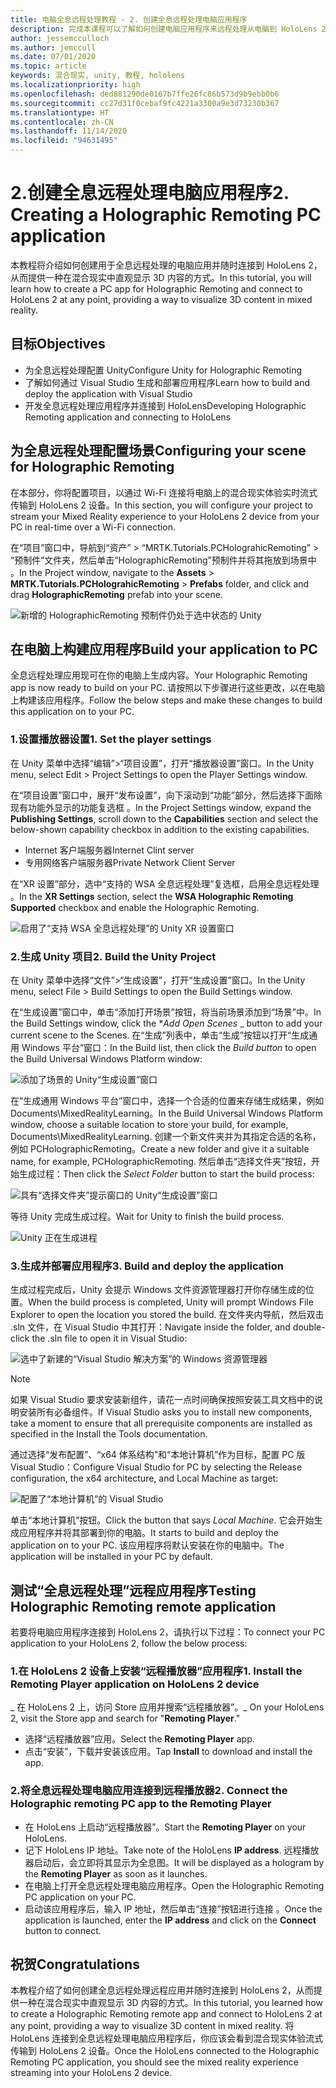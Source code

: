 ```yaml
---
title: 电脑全息远程处理教程 - 2. 创建全息远程处理电脑应用程序
description: 完成本课程可以了解如何创建电脑应用程序来远程处理从电脑到 HoloLens 2 的混合现实体验。
author: jessemcculloch
ms.author: jemccull
ms.date: 07/01/2020
ms.topic: article
keywords: 混合现实, unity, 教程, hololens
ms.localizationpriority: high
ms.openlocfilehash: ded881290de0167b7ffe26fc86b573d9b9ebb0b6
ms.sourcegitcommit: cc27d31f0cebaf9fc4221a3300a9e3d73230b367
ms.translationtype: HT
ms.contentlocale: zh-CN
ms.lasthandoff: 11/14/2020
ms.locfileid: "94631495"
---
```

# <a name="2-creating-a-holographic-remoting-pc-application"></a><span data-ttu-id="3b4b1-105">2.创建全息远程处理电脑应用程序</span><span class="sxs-lookup"><span data-stu-id="3b4b1-105">2. Creating a Holographic Remoting PC application</span></span>

<span data-ttu-id="3b4b1-106">本教程将介绍如何创建用于全息远程处理的电脑应用并随时连接到 HoloLens 2，从而提供一种在混合现实中直观显示 3D 内容的方式。</span><span class="sxs-lookup"><span data-stu-id="3b4b1-106">In this tutorial, you will learn how to create a PC app for Holographic Remoting and connect to HoloLens 2 at any point, providing a way to visualize 3D content in mixed reality.</span></span>

## <a name="objectives"></a><span data-ttu-id="3b4b1-107">目标</span><span class="sxs-lookup"><span data-stu-id="3b4b1-107">Objectives</span></span>

* <span data-ttu-id="3b4b1-108">为全息远程处理配置 Unity</span><span class="sxs-lookup"><span data-stu-id="3b4b1-108">Configure Unity for Holographic Remoting</span></span>
* <span data-ttu-id="3b4b1-109">了解如何通过 Visual Studio 生成和部署应用程序</span><span class="sxs-lookup"><span data-stu-id="3b4b1-109">Learn how to build and deploy the application with Visual Studio</span></span>
* <span data-ttu-id="3b4b1-110">开发全息远程处理应用程序并连接到 HoloLens</span><span class="sxs-lookup"><span data-stu-id="3b4b1-110">Developing Holographic Remoting application and connecting to HoloLens</span></span>

## <a name="configuring-your-scene-for-holographic-remoting"></a><span data-ttu-id="3b4b1-111">为全息远程处理配置场景</span><span class="sxs-lookup"><span data-stu-id="3b4b1-111">Configuring your scene for Holographic Remoting</span></span>

<span data-ttu-id="3b4b1-112">在本部分，你将配置项目，以通过 Wi-Fi 连接将电脑上的混合现实体验实时流式传输到 HoloLens 2 设备。</span><span class="sxs-lookup"><span data-stu-id="3b4b1-112">In this section, you will configure your project to stream your Mixed Reality experience to your HoloLens 2 device from your PC in real-time over a Wi-Fi connection.</span></span>

<span data-ttu-id="3b4b1-113">在“项目”窗口中，导航到“资产” > “MRTK.Tutorials.PCHolograhicRemoting” > “预制件”文件夹，然后单击“HolographicRemoting”预制件并将其拖放到场景中   。</span><span class="sxs-lookup"><span data-stu-id="3b4b1-113">In the Project window, navigate to the **Assets** > **MRTK.Tutorials.PCHolograhicRemoting** > **Prefabs** folder, and click and drag **HolographicRemoting** prefab into your scene.</span></span>

![新增的 HolographicRemoting 预制件仍处于选中状态的 Unity](images/mrlearning-pc-holographic-remoting/Tutorial2-Section1-Step1-1.png)

## <a name="build-your-application-to-pc"></a><span data-ttu-id="3b4b1-115">在电脑上构建应用程序</span><span class="sxs-lookup"><span data-stu-id="3b4b1-115">Build your application to PC</span></span>

<span data-ttu-id="3b4b1-116">全息远程处理应用现可在你的电脑上生成内容。</span><span class="sxs-lookup"><span data-stu-id="3b4b1-116">Your Holographic Remoting app is now ready to build on your PC.</span></span> <span data-ttu-id="3b4b1-117">请按照以下步骤进行这些更改，以在电脑上构建该应用程序。</span><span class="sxs-lookup"><span data-stu-id="3b4b1-117">Follow the below steps and make these changes to build this application on to your PC.</span></span>

### <a name="1-set-the-player-settings"></a><span data-ttu-id="3b4b1-118">1.设置播放器设置</span><span class="sxs-lookup"><span data-stu-id="3b4b1-118">1. Set the player settings</span></span>

<span data-ttu-id="3b4b1-119">在 Unity 菜单中选择“编辑”>“项目设置”，打开“播放器设置”窗口。</span><span class="sxs-lookup"><span data-stu-id="3b4b1-119">In the Unity menu, select Edit > Project Settings to open the Player Settings window.</span></span>

<span data-ttu-id="3b4b1-120">在“项目设置”窗口中，展开“发布设置”，向下滚动到“功能”部分，然后选择下面除现有功能外显示的功能复选框 。</span><span class="sxs-lookup"><span data-stu-id="3b4b1-120">In the Project Settings window, expand the **Publishing Settings**, scroll down to the **Capabilities** section and select the below-shown capability checkbox in addition to the existing capabilities.</span></span>

* <span data-ttu-id="3b4b1-121">Internet 客户端服务器</span><span class="sxs-lookup"><span data-stu-id="3b4b1-121">Internet Clint server</span></span>
* <span data-ttu-id="3b4b1-122">专用网络客户端服务器</span><span class="sxs-lookup"><span data-stu-id="3b4b1-122">Private Network Client Server</span></span>

<span data-ttu-id="3b4b1-123">在“XR 设置”部分，选中“支持的 WSA 全息远程处理”复选框，启用全息远程处理 。</span><span class="sxs-lookup"><span data-stu-id="3b4b1-123">In the **XR Settings** section, select the **WSA Holographic Remoting Supported** checkbox and enable the Holographic Remoting.</span></span>

![启用了“支持 WSA 全息远程处理”的 Unity XR 设置窗口](images/mrlearning-pc-holographic-remoting/Tutorial2-Section2-Step1-1.png)

### <a name="2-build-the-unity-project"></a><span data-ttu-id="3b4b1-125">2.生成 Unity 项目</span><span class="sxs-lookup"><span data-stu-id="3b4b1-125">2. Build the Unity Project</span></span>

<span data-ttu-id="3b4b1-126">在 Unity 菜单中选择“文件”>“生成设置”，打开“生成设置”窗口。</span><span class="sxs-lookup"><span data-stu-id="3b4b1-126">In the Unity menu, select File > Build Settings to open the Build Settings window.</span></span>

<span data-ttu-id="3b4b1-127">在“生成设置”窗口中，单击“添加打开场景”按钮，将当前场景添加到“场景”中。</span><span class="sxs-lookup"><span data-stu-id="3b4b1-127">In the Build Settings window, click the \**_Add Open Scenes_* _ button to add your current scene to the Scenes.</span></span> <span data-ttu-id="3b4b1-128">在“生成”列表中，单击“生成”按钮以打开“生成通用 Windows 平台”窗口：</span><span class="sxs-lookup"><span data-stu-id="3b4b1-128">In the Build list, then click the _*_Build button_*_ to open the Build Universal Windows Platform window:</span></span>

![添加了场景的 Unity“生成设置”窗口](images/mrlearning-pc-holographic-remoting/Tutorial2-Section2-Step2-1.png)

<span data-ttu-id="3b4b1-130">在“生成通用 Windows 平台”窗口中，选择一个合适的位置来存储生成结果，例如 Documents\MixedRealityLearning。</span><span class="sxs-lookup"><span data-stu-id="3b4b1-130">In the Build Universal Windows Platform window, choose a suitable location to store your build, for example, Documents\MixedRealityLearning.</span></span> <span data-ttu-id="3b4b1-131">创建一个新文件夹并为其指定合适的名称，例如 PCHolographicRemoting。</span><span class="sxs-lookup"><span data-stu-id="3b4b1-131">Create a new folder and give it a suitable name, for example, PCHolographicRemoting.</span></span> <span data-ttu-id="3b4b1-132">然后单击“选择文件夹”按钮，开始生成过程：</span><span class="sxs-lookup"><span data-stu-id="3b4b1-132">Then click the _*_Select Folder_*_ button to start the build process:</span></span>

![具有“选择文件夹”提示窗口的 Unity“生成设置”窗口](images/mrlearning-pc-holographic-remoting/Tutorial2-Section2-Step2-2.png)

<span data-ttu-id="3b4b1-134">等待 Unity 完成生成过程。</span><span class="sxs-lookup"><span data-stu-id="3b4b1-134">Wait for Unity to finish the build process.</span></span>

![Unity 正在生成进程](images/mrlearning-pc-holographic-remoting/Tutorial2-Section2-Step2-3.png)

### <a name="3-build-and-deploy-the-application"></a><span data-ttu-id="3b4b1-136">3.生成并部署应用程序</span><span class="sxs-lookup"><span data-stu-id="3b4b1-136">3. Build and deploy the application</span></span>

<span data-ttu-id="3b4b1-137">生成过程完成后，Unity 会提示 Windows 文件资源管理器打开你存储生成的位置。</span><span class="sxs-lookup"><span data-stu-id="3b4b1-137">When the build process is completed, Unity will prompt Windows File Explorer to open the location you stored the build.</span></span> <span data-ttu-id="3b4b1-138">在文件夹内导航，然后双击 .sln 文件，在 Visual Studio 中其打开：</span><span class="sxs-lookup"><span data-stu-id="3b4b1-138">Navigate inside the folder, and double-click the .sln file to open it in Visual Studio:</span></span>

![选中了新建的“Visual Studio 解决方案”的 Windows 资源管理器](images/mrlearning-pc-holographic-remoting/Tutorial2-Section2-Step3-1.png)

> [!NOTE]
> <span data-ttu-id="3b4b1-140">如果 Visual Studio 要求安装新组件，请花一点时间确保按照安装工具文档中的说明安装所有必备组件。</span><span class="sxs-lookup"><span data-stu-id="3b4b1-140">If Visual Studio asks you to install new components, take a moment to ensure that all prerequisite components are installed as specified in the Install the Tools documentation.</span></span>

<span data-ttu-id="3b4b1-141">通过选择“发布配置”、“x64 体系结构”和“本地计算机”作为目标，配置 PC 版 Visual Studio：</span><span class="sxs-lookup"><span data-stu-id="3b4b1-141">Configure Visual Studio for PC by selecting the Release configuration, the x64 architecture, and Local Machine as target:</span></span>

![配置了“本地计算机”的 Visual Studio](images/mrlearning-pc-holographic-remoting/Tutorial2-Section2-Step3-2.png)

<span data-ttu-id="3b4b1-143">单击“本地计算机”按钮。</span><span class="sxs-lookup"><span data-stu-id="3b4b1-143">Click the button that says _*_Local Machine_*_.</span></span> <span data-ttu-id="3b4b1-144">它会开始生成应用程序并将其部署到你的电脑。</span><span class="sxs-lookup"><span data-stu-id="3b4b1-144">It starts to build and deploy the application on to your PC.</span></span> <span data-ttu-id="3b4b1-145">该应用程序将默认安装在你的电脑中。</span><span class="sxs-lookup"><span data-stu-id="3b4b1-145">The application will be installed in your PC by default.</span></span>

## <a name="testing-holographic-remoting-remote-application"></a><span data-ttu-id="3b4b1-146">测试“全息远程处理”远程应用程序</span><span class="sxs-lookup"><span data-stu-id="3b4b1-146">Testing Holographic Remoting remote application</span></span>

<span data-ttu-id="3b4b1-147">若要将电脑应用程序连接到 HoloLens 2，请执行以下过程：</span><span class="sxs-lookup"><span data-stu-id="3b4b1-147">To connect your PC application to your HoloLens 2, follow the below process:</span></span>

### <a name="1-install-the-remoting-player-application-on-hololens-2-device"></a><span data-ttu-id="3b4b1-148">1.在 HoloLens 2 设备上安装“远程播放器”应用程序</span><span class="sxs-lookup"><span data-stu-id="3b4b1-148">1. Install the Remoting Player application on HoloLens 2 device</span></span>

<span data-ttu-id="3b4b1-149">_ 在 HoloLens 2 上，访问 Store 应用并搜索“远程播放器”。</span><span class="sxs-lookup"><span data-stu-id="3b4b1-149">_ On your HoloLens 2, visit the Store app and search for "**Remoting Player**."</span></span>
* <span data-ttu-id="3b4b1-150">选择“远程播放器”应用。</span><span class="sxs-lookup"><span data-stu-id="3b4b1-150">Select the **Remoting Player** app.</span></span>
* <span data-ttu-id="3b4b1-151">点击“安装”，下载并安装该应用。</span><span class="sxs-lookup"><span data-stu-id="3b4b1-151">Tap **Install** to download and install the app.</span></span>

### <a name="2-connect-the-holographic-remoting-pc-app-to-the-remoting-player"></a><span data-ttu-id="3b4b1-152">2.将全息远程处理电脑应用连接到远程播放器</span><span class="sxs-lookup"><span data-stu-id="3b4b1-152">2. Connect the Holographic remoting PC app to the Remoting Player</span></span>

* <span data-ttu-id="3b4b1-153">在 HoloLens 上启动“远程播放器”。</span><span class="sxs-lookup"><span data-stu-id="3b4b1-153">Start the **Remoting Player** on your HoloLens.</span></span>
* <span data-ttu-id="3b4b1-154">记下 HoloLens IP 地址。</span><span class="sxs-lookup"><span data-stu-id="3b4b1-154">Take note of the HoloLens **IP address**.</span></span> <span data-ttu-id="3b4b1-155">远程播放器启动后，会立即将其显示为全息图。</span><span class="sxs-lookup"><span data-stu-id="3b4b1-155">It will be displayed as a hologram by the **Remoting Player** as soon as it launches.</span></span>
* <span data-ttu-id="3b4b1-156">在电脑上打开全息远程处理电脑应用程序。</span><span class="sxs-lookup"><span data-stu-id="3b4b1-156">Open the Holographic Remoting PC application on your PC.</span></span>
* <span data-ttu-id="3b4b1-157">启动该应用程序后，输入 IP 地址，然后单击“连接”按钮进行连接 。</span><span class="sxs-lookup"><span data-stu-id="3b4b1-157">Once the application is launched, enter the **IP address** and click on the **Connect**  button to connect.</span></span>

## <a name="congratulations"></a><span data-ttu-id="3b4b1-158">祝贺</span><span class="sxs-lookup"><span data-stu-id="3b4b1-158">Congratulations</span></span>

<span data-ttu-id="3b4b1-159">本教程介绍了如何创建全息远程处理远程应用并随时连接到 HoloLens 2，从而提供一种在混合现实中直观显示 3D 内容的方式。</span><span class="sxs-lookup"><span data-stu-id="3b4b1-159">In this tutorial, you learned how to create a Holographic Remoting remote app and connect to HoloLens 2 at any point, providing a way to visualize 3D content in mixed reality.</span></span> <span data-ttu-id="3b4b1-160">将 HoloLens 连接到全息远程处理电脑应用程序后，你应该会看到混合现实体验流式传输到 HoloLens 2 设备。</span><span class="sxs-lookup"><span data-stu-id="3b4b1-160">Once the HoloLens connected to the Holographic Remoting PC application, you should see the mixed reality experience streaming into your HoloLens 2 device.</span></span>
